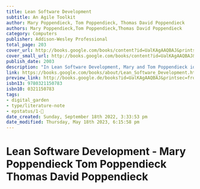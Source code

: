```yaml
---
title: Lean Software Development
subtitle: An Agile Toolkit
author: Mary Poppendieck, Tom Poppendieck, Thomas David Poppendieck
authors: Mary Poppendieck,Tom Poppendieck,Thomas David Poppendieck
category: Computers
publisher: Addison-Wesley Professional
total_page: 203
cover_url: http://books.google.com/books/content?id=UalKAgAAQBAJ&printsec=frontcover&img=1&zoom=1&edge=curl&source=gbs_api
cover_small_url: http://books.google.com/books/content?id=UalKAgAAQBAJ&printsec=frontcover&img=1&zoom=5&edge=curl&source=gbs_api
publish_date: 2003
description: "In Lean Software Development, Mary and Tom Poppendieck identify seven fundamental &quot;lean&quot; principles, adapt them for the world of software development, and show how they can serve as the foundation for agile development approaches that work. Along the way, they introduce 22 &quot;thinking tools&quot; that can help you customize the right agile practices for any environment. Better, cheaper, faster software development. You can have all three - if you adopt the same lean principles that have already revolutionized manufacturing, logistics, and product development: Iterating toward excellence: software development as an exercise in discovery; managing uncertainty: &quot;decide as late as possible&quot; by building change into the system; compressing the value stream: rapid development, feedback, and improvement; empowering teams and individuals without compromising coordination; software with integrity, promoting coherence, usability, fitness, maintainability, and adaptability; and how to &quot;see the whole&quot; - even when your developers are scattered across multiple locations and contractors. Simply put, Lean Software Development helps you refocus development on value, flow, and people - so you can achieve breakthrough quality, savings, speed, and business alignment."
link: https://books.google.com/books/about/Lean_Software_Development.html?hl=&id=UalKAgAAQBAJ
preview_link: http://books.google.de/books?id=UalKAgAAQBAJ&printsec=frontcover&dq=Lean+Software+Development&hl=&as_pt=BOOKS&cd=1&source=gbs_api
isbn13: 9780321150783
isbn10: 0321150783
tags:
- digital_garden
- type/literature-note
- epstatus/1-🌱
date_created: Sunday, September 18th 2022, 3:33:53 pm
date_modified: Thursday, May 18th 2023, 6:15:58 pm
---
```

# Lean Software Development - Mary Poppendieck Tom Poppendieck Thomas David Poppendieck
